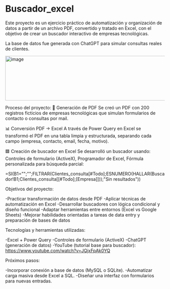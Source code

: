 # Buscador_excel

Este proyecto es un ejercicio práctico de automatización y organización de datos a partir de un archivo PDF, convertido y tratado en Excel, con el objetivo de crear un buscador interactivo de empresas tecnológicas.

La base de datos fue generada con ChatGPT para simular consultas reales de clientes.

<img width="688" height="141" alt="image" src="https://github.com/user-attachments/assets/4fdbe08d-bc82-4fb5-abb4-5368f36bdf6a" />

Proceso del proyecto:
📄 Generación de PDF
Se creó un PDF con 200 registros ficticios de empresas tecnológicas que simulan formularios de contacto o consultas por mail.

📊 Conversión PDF → Excel
A través de Power Query en Excel se transformó el PDF en una tabla limpia y estructurada, separando cada campo (empresa, contacto, email, fecha, motivo).

🟦 Creación de buscador en Excel
Se desarrolló un buscador usando: Controles de formulario (ActiveX), Programador de Excel, Fórmula personalizada para búsqueda parcial:

=SI(B1="";"";FILTRAR(Clientes_consulta[#Todo];ESNUMERO(HALLAR(Buscador!B1;Clientes_consulta[[#Todo];[Empresa]]));"Sin resultados"))

Objetivos del proyecto:

-Practicar transformación de datos desde PDF
-Aplicar técnicas de automatización en Excel
-Desarrollar buscadores con lógica condicional y diseño funcional
-Adaptar herramientas entre entornos (Excel vs Google Sheets)
-Mejorar habilidades orientadas a tareas de data entry y preparación de bases de datos

Tecnologías y herramientas utilizadas:

-Excel + Power Query
-Controles de formulario (ActiveX)
-ChatGPT (generación de datos)
-YouTube (tutorial base para buscador):
https://www.youtube.com/watch?v=JQjxFpAk0YQ

Próximos pasos:

-Incorporar conexión a base de datos (MySQL o SQLite).
-Automatizar carga masiva desde Excel a SQL.
-Diseñar una interfaz con formularios para nuevas entradas.

